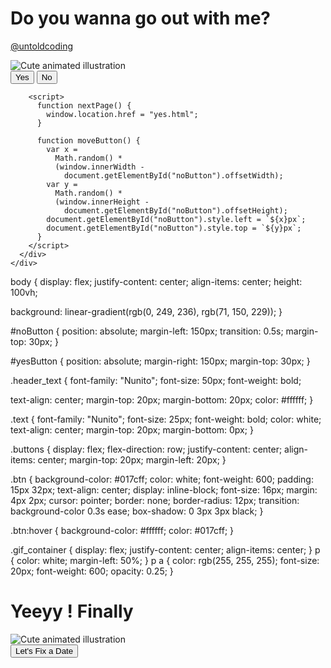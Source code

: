 <!DOCTYPE html>
<html lang="en">
  <head>
    <link rel="stylesheet" href="style.css" />
  </head>
  <body>
    <div class="container">
      <div>
        <h1 class="header_text">Do you wanna go out with me?</h1>
      </div>
      <p>
        <a href="https://www.instagram.com/untoldcoding/">@untoldcoding</a>
      </p>
      <div class="gif_container">
        <img
          src="https://i.postimg.cc/pdNqPxx1/milk-and-mocha-cute.gif"
          alt="Cute animated illustration"
        />
      </div>
      <div class="buttons">
        <button class="btn" id="yesButton" onclick="nextPage()">Yes</button>
        <button
          class="btn"
          id="noButton"
          onmouseover="moveButton()"
          onclick="moveButton()"
        >
          No
        </button>

        <script>
          function nextPage() {
            window.location.href = "yes.html";
          }

          function moveButton() {
            var x =
              Math.random() *
              (window.innerWidth -
                document.getElementById("noButton").offsetWidth);
            var y =
              Math.random() *
              (window.innerHeight -
                document.getElementById("noButton").offsetHeight);
            document.getElementById("noButton").style.left = `${x}px`;
            document.getElementById("noButton").style.top = `${y}px`;
          }
        </script>
      </div>
    </div>
  </body>
</html>

body {
  display: flex;
  justify-content: center;
  align-items: center;
  height: 100vh;

  background: linear-gradient(rgb(0, 249, 236), rgb(71, 150, 229));
}

#noButton {
  position: absolute;
  margin-left: 150px;
  transition: 0.5s;
  margin-top: 30px;
}

#yesButton {
  position: absolute;
  margin-right: 150px;
  margin-top: 30px;
}

.header_text {
  font-family: "Nunito";
  font-size: 50px;
  font-weight: bold;

  text-align: center;
  margin-top: 20px;
  margin-bottom: 20px;
  color: #ffffff;
}

.text {
  font-family: "Nunito";
  font-size: 25px;
  font-weight: bold;
  color: white;
  text-align: center;
  margin-top: 20px;
  margin-bottom: 0px;
}

.buttons {
  display: flex;
  flex-direction: row;
  justify-content: center;
  align-items: center;
  margin-top: 20px;
  margin-left: 20px;
}

.btn {
  background-color: #017cff;
  color: white;
  font-weight: 600;
  padding: 15px 32px;
  text-align: center;
  display: inline-block;
  font-size: 16px;
  margin: 4px 2px;
  cursor: pointer;
  border: none;
  border-radius: 12px;
  transition: background-color 0.3s ease;
  box-shadow: 0 3px 3px black;
}

.btn:hover {
  background-color: #ffffff;
  color: #017cff;
}

.gif_container {
  display: flex;
  justify-content: center;
  align-items: center;
}
p {
  color: white;
  margin-left: 50%;
}
p a {
  color: rgb(255, 255, 255);
  font-size: 20px;
  font-weight: 600;
  opacity: 0.25;
}

<!DOCTYPE html>
<html lang="en">
  <head>
    <link rel="stylesheet" href="style.css" />
  </head>
  <body>
    <div class="container">
      <div>
        <h1 class="header_text">Yeeyy ! Finally</h1>
      </div>
      <div class="gif_container">
        <img
          src="https://i.postimg.cc/wTDG30TB/yes.gif"
          alt="Cute animated illustration"
        />
      </div>
      <button class="btn" id="yesButton" onclick="nextPage()">
        Let's Fix a Date
      </button>
    </div>
  </body>
</html>

